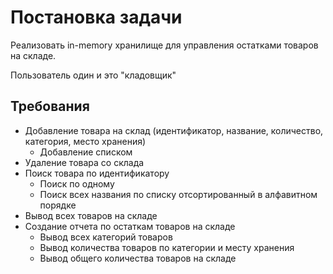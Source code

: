# Постановка задачи

Реализовать in-memory хранилище для управления остатками товаров на складе.

Пользователь один и это "кладовщик"

## Требования
- Добавление товара на склад (идентификатор, название, количество, категория, место хранения)
    - Добавление списком
- Удаление товара со склада
- Поиск товара по идентификатору
  - Поиск по одному
  - Поиск всех названия по списку отсортированный в алфавитном порядке
- Вывод всех товаров на складе
- Создание отчета по остаткам товаров на складе
    - Вывод всех категорий товаров
    - Вывод количества товаров по категории и месту хранения
    - Вывод общего количества товаров на складе

